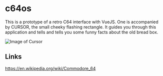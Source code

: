 # c64os

This is a prototype of a retro C64 interface with VueJS. One is accompanied by CURSOR, the small cheeky flashing rectangle. It guides you through this application and tells and tells you some funny facts about the old bread box.

![Image of Cursor](https://media.giphy.com/media/jbvJcVfLaMTnrtFD6T/giphy.gif)

## Links
https://en.wikipedia.org/wiki/Commodore_64
